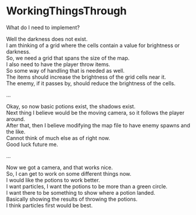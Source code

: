 # WorkingThingsThrough

What do I need to implement?

Well the darkness does not exist.  
I am thinking of a grid where the cells contain a value for brightness or darkness.  
So, we need a grid that spans the size of the map.  
I also need to have the player throw items.  
So some way of handling that is needed as well.  
The items should increase the brightness of the grid cells near it.  
The enemy, if it passes by, should reduce the brightness of the cells.

...

Okay, so now basic potions exist, the shadows exist.  
Next thing I believe would be the moving camera, so it follows the player around.  
After that, then I believe modifying the map file to have enemy spawns and the like.  
Cannot think of much else as of right now.  
Good luck future me.

...

Now we got a camera, and that works nice.  
So, I can get to work on some different things now.  
I would like the potions to work better.  
I want particles, I want the potions to be more than a green circle.  
I want there to be something to show where a potion landed.  
Basically showing the results of throwing the potions.  
I think particles first would be best.

